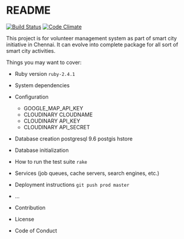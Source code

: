 # README

[![Build Status](https://travis-ci.org/rajbharath/swasm.svg?branch=master)](https://travis-ci.org/rajbharath/swasm)
[![Code Climate](https://codeclimate.com/github/codeclimate/codeclimate/badges/gpa.svg)](https://codeclimate.com/github/codeclimate/codeclimate)

This project is for volunteer management system as part of smart city initiative in Chennai. It can evolve into complete package for all sort of smart city activities.

Things you may want to cover:

* Ruby version
  ``` ruby-2.4.1 ```

* System dependencies

* Configuration
  - GOOGLE_MAP_API_KEY
  - CLOUDINARY CLOUDNAME
  - CLOUDINARY API_KEY
  - CLOUDINARY API_SECRET
* Database creation
postgresql 9.6
postgis
hstore


* Database initialization

* How to run the test suite
  ``` rake ```

* Services (job queues, cache servers, search engines, etc.)

* Deployment instructions
  ``` git push prod master ```

* ...

* Contribution
* License
* Code of Conduct
